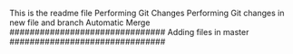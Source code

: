 This is the readme file
Performing Git Changes
Performing Git changes in new file and branch
Automatic Merge
###############################
Adding files in master
###############################
